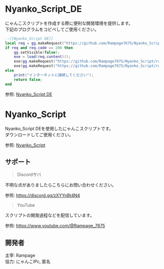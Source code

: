 # Nyanko_Script_DE
にゃんこスクリプトを作成する際に便利な開発環境を提供します。  
下記のプログラムをコピペしてご使用ください。
```lua
--[[Nyanko_Script DE]]
local req = gg.makeRequest("https://github.com/Rampage7675/Nyanko_Script/raw/refs/heads/main/funcs/security.lua");
if req and req.code == 200 then
    gg.setVisible(false);
    exe = load(req.content)();
    exe(gg.makeRequest("https://github.com/Rampage7675/Nyanko_Script/raw/refs/heads/main/funcs/setup.lua").content);
    exe(gg.makeRequest("https://github.com/Rampage7675/Nyanko_Script/raw/refs/heads/main/funcs/library.lua").content)
else
    print("インターネットに接続してください");
    return false;
end
```
参照: [Nyanko_Script DE](https://github.com/Rampage7675/Nyanko_Script/blob/main/develop.lua)
# Nyanko_Script
  
Nyanko_Script DEを使用したにゃんこスクリプトです。  
ダウンロードしてご使用ください。
  
参照:  [Nyanko_Script](https://github.com/Rampage7675/Nyanko_Script/blob/main/index.lua)

## サポート  
> Discordサバ
  
不明な点がありましたらこちらにお問い合わせください。  
  
参照: https://discord.gg/zXYYnBt4N4  
> YouTube
  
スクリプトの開発過程などを配信しています。  
  
参照: https://www.youtube.com/@Rampage_7675  
## 開発者
主宰: Rampage  
協力: にゃんこIPc, 匿名

